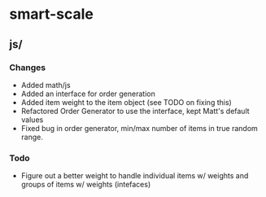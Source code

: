 # smart-scale


## js/

### Changes
- Added math/js
- Added an interface for order generation
- Added item weight to the item object (see TODO on fixing this)
- Refactored Order Generator to use the interface, kept Matt's default values
- Fixed bug in order generator, min/max number of items in true random range.

### Todo
- Figure out a better weight to handle individual items w/ weights and groups of items w/ weights (intefaces)